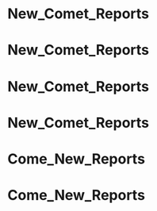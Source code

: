 # New_Comet_Reports
# New_Comet_Reports
# New_Comet_Reports
# New_Comet_Reports
# Come_New_Reports
# Come_New_Reports
